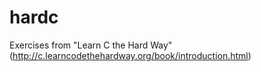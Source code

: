 hardc
=====

Exercises from "Learn C the Hard Way" (http://c.learncodethehardway.org/book/introduction.html)
